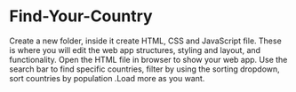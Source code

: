 # Find-Your-Country
Create a new folder, inside it create HTML, CSS and JavaScript file. These is where you will edit the web app structures, styling and layout, and functionality. Open the HTML file in browser to show your web app. Use the search bar to find specific countries, filter by using the sorting dropdown, sort countries by population .Load more as you want.
